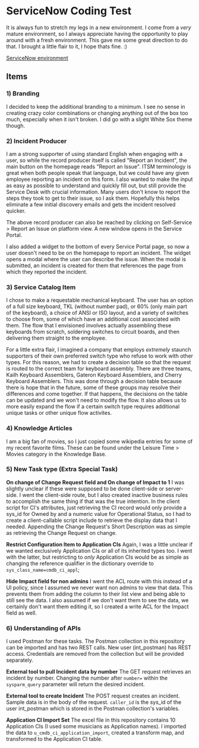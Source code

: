 # ServiceNow Coding Test
It is always fun to stretch my legs in a new environment. I come from a *very* mature environment, so I always appreciate having the opportunity to play around with a fresh environment. This gave me some great direction to do that. I brought a little flair to it, I hope thats fine. :)

[ServiceNow environment](https://dev101047.service-now.com/)

## Items

### 1) Branding
I decided to keep the additional branding to a minimum. I see no sense in creating crazy color combinations or changing anything out of the box too much, especially when it isn't broken. I did go with a slight White Sox theme though.

### 2) Incident Producer
I am a strong supporter of using standard English when engaging with a user, so while the record producer itself is called "Report an Incident", the main button on the homepage reads "Report an Issue". ITSM terminology is great when both people speak that language, but we could have any given employee reporting an incident on this form. I also wanted to make the input as easy as possible to understand and quickly fill out, but still provide the Service Desk with crucial information. Many users don't know to report the steps they took to get to their issue, so I ask them. Hopefully this helps eliminate a few initial discovery emails and gets the incident resolved quicker.

The above record producer can also be reached by clicking on Self-Service > Report an Issue on platform view. A new window opens in the Service Portal.

I also added a widget to the bottom of every Service Portal page, so now a user doesn't need to be on the homepage to report an incident. The widget opens a modal where the user can describe the issue. When the modal is submitted, an incident is created for them that references the page from which they reported the incident.

### 3) Service Catalog Item
I chose to make a requestable mechanical keyboard. The user has an option of a full size keyboard, TKL (without number pad), or 60% (only main part of the keyboard), a choice of ANSI or ISO layout, and a variety of switches to choose from, some of which have an additional cost associated with them. The flow that I envisioned involves actually assembling these keyboards from scratch, soldering switches to circuit boards, and then delivering them straight to the employee.

For a little extra flair, I imagined a company that employs *extremely* staunch supporters of their own preferred switch type who refuse to work with other types. For this reason, we had to create a decision table so that the request is routed to the correct team for keyboard assembly. There are three teams, Kailh Keyboard Assemblers, Gateron Keyboard Assemblers, and Cherry Keyboard Assemblers. This was done through a decision table because there is hope that in the future, some of these groups may resolve their differences and come together. If that happens, the decisions on the table can be updated and we won't need to modify the flow. It also allows us to more easily expand the flow if a certain switch type requires additional unique tasks or other unique flow activites.

### 4) Knowledge Articles
I am a big fan of movies, so I just copied some wikipedia entries for some of my recent favorite films. These can be found under the Leisure Time > Movies category in the Knowledge Base.

### 5) New Task type (Extra Special Task)
**On change of Change Request field and On change of Impact to 1**
I was slightly unclear if these were supposed to be done client-side or server-side. I went the client-side route, but I also created inactive business rules to accomplish the same thing if that was the true intention. In the client script for CI's attributes, just retrieving the CI record would only provide a sys_id for Owned by and a numeric value for Operational Status, so I had to create a client-callable script include to retrieve the display data that I needed. Appending the Change Request's Short Description was as simple as retrieving the Change Request on change.

**Restrict Configuration Item to Application CIs**
Again, I was a little unclear if we wanted exclusively Application CIs or all of its inherited types too. I went with the latter, but restricting to *only* Application CIs would be as simple as changing the reference qualifier in the dictionary override to `sys_class_name=cmdb_ci_appl`;

**Hide Impact field for non admins**
I went the ACL route with this instead of a UI policy, since I assumed we never want non admins to view that data. This prevents them from adding the column to their list view and being able to still see the data. I also assumed if we don't want them to see the data, we certainly don't want them editing it, so I created a write ACL for the Impact field as well.

### 6) Understanding of APIs

I used Postman for these tasks. The Postman collection in this repository can be imported and has two REST calls. New user (int_postman) has REST access. Credentials are removed from the collection but will be provided separately.

**External tool to pull Incident data by number**
The GET request retrieves an incident by number. Changing the number after `number=` within the `sysparm_query` parameter will return the desired incident.

**External tool to create Incident**
The POST request creates an incident. Sample data is in the body of the request. `caller_id` is the sys_id of the user int_postman which is stored in the Postman collection's variables.

**Application CI Import Set**
The excel file in this repository contains 10 Application CIs (I used some musicians as Application names). I imported the data to `u_cmdb_ci_application_import`, created a transform map, and transformed to the Application CI table.
